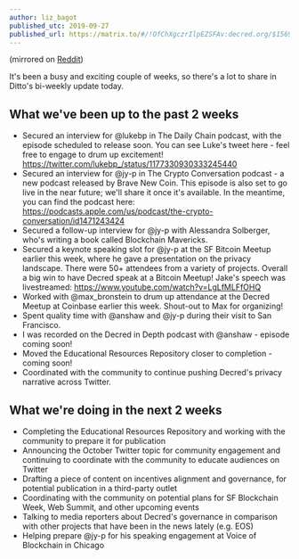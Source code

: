 ```yaml
---
author: liz_bagot
published_utc: 2019-09-27
published_url: https://matrix.to/#/!OfChXgczrIlpEZSFAv:decred.org/$156960722441050REIeH:decred.org
---
```


(mirrored on [Reddit](https://www.reddit.com/r/decred/comments/da4mmx/dittos_biweekly_update_september_27_2019/))

It's been a busy and exciting couple of weeks, so there's a lot to share in Ditto's bi-weekly update today.

## What we've been up to the past 2 weeks

- Secured an interview for @lukebp in The Daily Chain podcast, with the episode scheduled to release soon. You can see Luke's tweet here - feel free to engage to drum up excitement! https://twitter.com/lukebp_/status/1177330930333245440
- Secured an interview for @jy-p in The Crypto Conversation podcast - a new podcast released by Brave New Coin. This episode is also set to go live in the near future; we'll share it once it's available. In the meantime, you can find the podcast here: https://podcasts.apple.com/us/podcast/the-crypto-conversation/id1471243424
- Secured a follow-up interview for @jy-p with Alessandra Solberger, who's writing a book called Blockchain Mavericks.
- Secured a keynote speaking slot for @jy-p at the SF Bitcoin Meetup earlier this week, where he gave a presentation on the privacy landscape. There were 50+ attendees from a variety of projects. Overall a big win to have Decred speak at a Bitcoin Meetup! Jake's speech was livestreamed: https://www.youtube.com/watch?v=LgLfMLFfOHQ
- Worked with @max\_bronstein to drum up attendance at the Decred Meetup at Coinbase earlier this week. Shout-out to Max for organizing!
- Spent quality time with @anshaw and @jy-p during their visit to San Francisco.
- I was recorded on the Decred in Depth podcast with @anshaw - episode coming soon!
- Moved the Educational Resources Repository closer to completion - coming soon!
- Coordinated with the community to continue pushing Decred's privacy narrative across Twitter.

## What we're doing in the next 2 weeks

- Completing the Educational Resources Repository and working with the community to prepare it for publication
- Announcing the October Twitter topic for community engagement and continuing to coordinate with the community to educate audiences on Twitter
- Drafting a piece of content on incentives alignment and governance, for potential publication in a third-party outlet
- Coordinating with the community on potential plans for SF Blockchain Week, Web Summit, and other upcoming events
- Talking to media reporters about Decred's governance in comparison with other projects that have been in the news lately (e.g. EOS)
- Helping prepare @jy-p for his speaking engagement at Voice of Blockchain in Chicago
